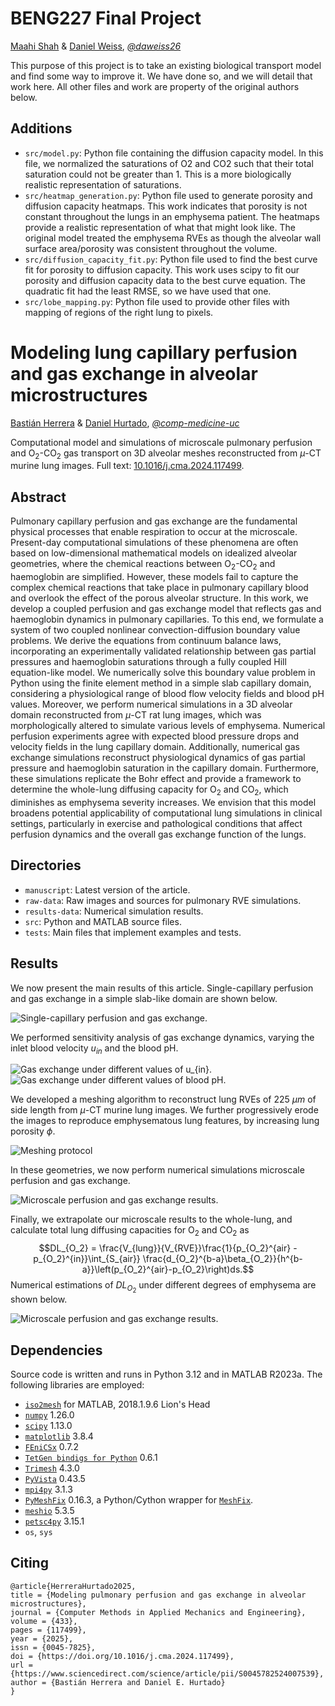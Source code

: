 # BENG227 Final Project

[Maahi Shah](mas063@ucsd.edu) & [Daniel Weiss](daweiss@ucsd.edu), _[@daweiss26](https://github.com/daweiss26)_

This purpose of this project is to take an existing biological transport model and find some way to improve it. We have done so, and we will detail that work here. All other files and work are property of the original authors below.

## Additions

- `src/model.py`: Python file containing the diffusion capacity model. In this file, we normalized the saturations of O2 and CO2 such that their total saturation could not be greater than 1. This is a more biologically realistic representation of saturations.
- `src/heatmap_generation.py`: Python file used to generate porosity and diffusion capacity heatmaps. This work indicates that porosity is not constant throughout the lungs in an emphysema patient. The heatmaps provide a realistic representation of what that might look like. The original model treated the emphysema RVEs as though the alveolar wall surface area/porosity was consistent throughout the volume.
- `src/diffusion_capacity_fit.py`: Python file used to find the best curve fit for porosity to diffusion capacity. This work uses scipy to fit our porosity and diffusion capacity data to the best curve equation. The quadratic fit had the least RMSE, so we have used that one.
- `src/lobe_mapping.py`: Python file used to provide other files with mapping of regions of the right lung to pixels.
#

# Modeling lung capillary perfusion and gas exchange in alveolar microstructures

[Bastián Herrera](https://github.com/bnherrerac) & [Daniel Hurtado](https://github.com/dehurtado), _[@comp-medicine-uc](https://github.com/comp-medicine-uc)_

Computational model and simulations of microscale pulmonary perfusion and O$`_2`$-CO$`_2`$ gas transport on 3D alveolar meshes reconstructed from $`\mu`$-CT murine lung images. Full text: [10.1016/j.cma.2024.117499](https://doi.org/10.1016/j.cma.2024.117499).
## Abstract

Pulmonary capillary perfusion and gas exchange are the fundamental physical processes that enable respiration to occur at the microscale. Present-day computational simulations of these phenomena are often based on low-dimensional mathematical models on idealized alveolar geometries, where the chemical reactions between O$`_2`$-CO$`_2`$ and haemoglobin are simplified. However, these models fail to capture the complex chemical reactions that take place in pulmonary capillary blood and overlook the effect of the porous alveolar structure. In this work, we develop a coupled perfusion and gas exchange model that reflects gas and haemoglobin dynamics in pulmonary capillaries. To this end, we formulate a system of two coupled nonlinear convection-diffusion boundary value problems. We derive the equations from continuum balance laws, incorporating an experimentally validated relationship between gas partial pressures and haemoglobin saturations through a fully coupled Hill equation-like model. We numerically solve this boundary value problem in Python using the finite element method in a simple slab capillary domain, considering a physiological range of blood flow velocity fields and blood pH values. Moreover, we perform numerical simulations in a 3D alveolar domain reconstructed from $`\mu`$-CT rat lung images, which was morphologically altered to simulate various levels of emphysema. Numerical perfusion experiments agree with expected blood pressure drops and velocity fields in the lung capillary domain. Additionally, numerical gas exchange simulations reconstruct physiological dynamics of gas partial pressure and haemoglobin saturation in the capillary domain. Furthermore, these simulations replicate the Bohr effect and provide a framework to determine the whole-lung diffusing capacity for O$`_2`$ and CO$`_2`$, which diminishes as emphysema severity increases. We envision that this model broadens potential applicability of computational lung simulations in clinical settings, particularly in exercise and pathological conditions that affect perfusion dynamics and the overall gas exchange function of the lungs.

## Directories

- `manuscript`: Latest version of the article.
- `raw-data`: Raw images and sources for pulmonary RVE simulations.
- `results-data`: Numerical simulation results.
- `src`: Python and MATLAB source files.
- `tests`: Main files that implement examples and tests.

## Results
We now present the main results of this article. Single-capillary perfusion and gas exchange in a simple slab-like domain are shown below. 

![Single-capillary perfusion and gas exchange.](https://github.com/comp-medicine-uc/alveolar-perfusion-transport-modeling/blob/main/results-data/article_figures/fig2_slab_results.png)

We performed sensitivity analysis of gas exchange dynamics, varying the inlet blood velocity $u_{in}$ and the blood pH.

![Gas exchange under different values of $u_{in}$.](https://github.com/comp-medicine-uc/alveolar-perfusion-transport-modeling/blob/main/results-data/article_figures/fig4_u_in_variation.png)
![Gas exchange under different values of blood pH.](https://github.com/comp-medicine-uc/alveolar-perfusion-transport-modeling/blob/main/results-data/article_figures/fig5_ph_variation.png)

We developed a meshing algorithm to reconstruct lung RVEs of $225$ $\mu m$ of side length from $\mu$-CT murine lung images. We further progressively erode the images to reproduce emphysematous lung features, by increasing lung porosity $\phi$.

![Meshing protocol](https://github.com/comp-medicine-uc/alveolar-perfusion-transport-modeling/blob/main/results-data/article_figures/fig1_meshing.png)

In these geometries, we now perform numerical simulations microscale perfusion and gas exchange.

![Microscale perfusion and gas exchange results.](https://github.com/comp-medicine-uc/alveolar-perfusion-transport-modeling/blob/main/results-data/article_figures/fig6_rve_results.png)

Finally, we extrapolate our microscale results to the whole-lung, and calculate total lung diffusing capacities for O$`_2`$ and CO$`_2`$ as
$$DL_{O_2} = \frac{V_{lung}}{V_{RVE}}\frac{1}{p_{O_2}^{air} - p_{O_2}^{in}}\int_{S_{air}} \frac{d_{O_2}^{b-a}\beta_{O_2}}{h^{b-a}}\left(p_{O_2}^{air}-p_{O_2}\right)ds.$$
Numerical estimations of $DL_{O_2}$ under different degrees of emphysema are shown below.

![Microscale perfusion and gas exchange results.](https://github.com/comp-medicine-uc/alveolar-perfusion-transport-modeling/blob/main/results-data/article_figures/fig7_diffusing_capacity.png)

## Dependencies

Source code is written and runs in Python 3.12 and in MATLAB R2023a. The following libraries are employed:

- [`iso2mesh`](http://iso2mesh.sourceforge.net/cgi-bin/index.cgi?Home) for MATLAB, 2018.1.9.6 Lion's Head
- [`numpy`](https://numpy.org) 1.26.0
- [`scipy`](https://scipy.org) 1.13.0
- [`matplotlib`](https://matplotlib.org) 3.8.4
- [`FEniCSx`](https://fenicsproject.org/) 0.7.2
- [`TetGen bindigs for Python`](https://tetgen.pyvista.org) 0.6.1
- [`Trimesh`](https://trimsh.org/trimesh.html) 4.3.0
- [`PyVista`](https://docs.pyvista.org) 0.43.5
- [`mpi4py`](https://mpi4py.readthedocs.io/en/stable/index.html) 3.1.3
- [`PyMeshFix`](https://pymeshfix.pyvista.org) 0.16.3, a Python/Cython wrapper for [`MeshFix`](https://github.com/MarcoAttene/MeshFix-V2.1).
- [`meshio`](https://pypi.org/project/meshio/) 5.3.5
- [`petsc4py`](https://petsc.org/release/petsc4py/) 3.15.1
- `os`, `sys`

## Citing

```
@article{HerreraHurtado2025,
title = {Modeling pulmonary perfusion and gas exchange in alveolar microstructures},
journal = {Computer Methods in Applied Mechanics and Engineering},
volume = {433},
pages = {117499},
year = {2025},
issn = {0045-7825},
doi = {https://doi.org/10.1016/j.cma.2024.117499},
url = {https://www.sciencedirect.com/science/article/pii/S0045782524007539},
author = {Bastián Herrera and Daniel E. Hurtado}
}
```
